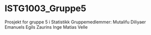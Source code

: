 # ISTG1003_Gruppe5
Prosjekt for gruppe 5 i Statistikk Gruppemedlemmer: Mutalifu Diliyaer Emanuels Egils Zaurins Inge Matias Velle
